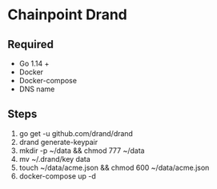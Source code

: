 # Chainpoint Drand

## Required
- Go 1.14 +
- Docker 
- Docker-compose
- DNS name

## Steps
1. go get -u github.com/drand/drand
2. drand generate-keypair <address>
3. mkdir -p ~/data && chmod 777 ~/data
4. mv ~/.drand/key data
5. touch ~/data/acme.json && chmod 600 ~/data/acme.json
6. docker-compose up -d




